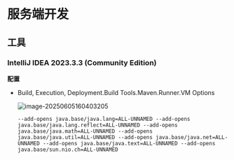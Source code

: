 # 服务端开发

## 工具

### IntelliJ IDEA 2023.3.3 (Community Edition)

**配置**

* Build, Execution, Deployment.Build Tools.Maven.Runner.VM Options

  ![image-20250605160403205](https://gcore.jsdelivr.net/gh/GriffinJin/image-host@main/image/image-20250605160403205.png)

  ```
  --add-opens java.base/java.lang=ALL-UNNAMED --add-opens java.base/java.lang.reflect=ALL-UNNAMED --add-opens java.base/java.math=ALL-UNNAMED --add-opens java.base/java.util=ALL-UNNAMED --add-opens java.base/java.net=ALL-UNNAMED --add-opens java.base/java.text=ALL-UNNAMED --add-opens java.base/sun.nio.ch=ALL-UNNAMED
  ```

